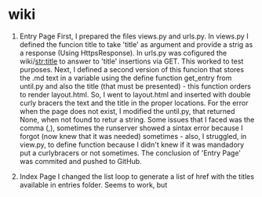 # wiki

1. Entry Page
First, I prepared the files views.py and urls.py. In views.py I defined the funcion 
title to take 'title' as argument and provide a strig as a response (Using HttpsResponse). In urls.py was cofigured the wiki/<str:title> to answer to 'title' insertions via GET. This worked to test purposes. 
Next, I defined a second version of this funcion that stores the .md text in a variable using the define function get_entry from until.py and also the title (that must be presented) - this function orders to render layout.html.
So, I went to layout.html and inserted with double curly bracers the text and the title in the proper locations. 
For the error when the page does not exist, I modified the until.py, that returned None, when not found to retur a string. 
Some issues that I faced was the comma (,), sometimes the runserver showed a sintax error because I forgot (now knew that it was needed) sometimes - also, I struggled, in view.py, to define function because I didn't knew if it was mandadory put a curlybracers or not sometimes.
The conclusion of 'Entry Page' was commited and pushed to GitHub. 

2. Index Page
I changed the list loop to generate a list of href with the titles available in entries folder. Seems to work, but